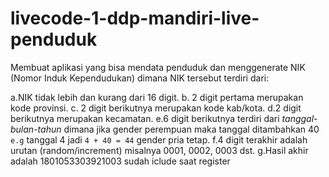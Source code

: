 # livecode-1-ddp-mandiri-live-penduduk
Membuat aplikasi yang bisa mendata penduduk dan menggenerate NIK (Nomor Induk Kependudukan) dimana NIK tersebut terdiri dari:

a.NIK tidak lebih dan kurang dari 16 digit.
b. 2 digit pertama merupakan kode provinsi.
c. 2 digit berikutnya merupakan kode kab/kota.
d.2 digit berikutnya merupakan kecamatan.
e.6 digit berikutnya terdiri dari *tanggal-bulan-tahun* dimana jika gender perempuan maka tanggal ditambahkan 40 `e.g` tanggal 4 jadi `4 + 40 = 44` gender pria tetap.
f.4 digit terakhir adalah urutan (random/increment) misalnya  0001, 0002, 0003 dst.
g.Hasil akhir adalah 1801053303921003 sudah iclude saat register
